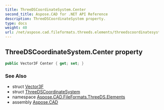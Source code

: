 ```yaml
---
title: ThreeDSCoordinateSystem.Center
second_title: Aspose.CAD for .NET API Reference
description: ThreeDSCoordinateSystem property. 
type: docs
weight: 40
url: /net/aspose.cad.fileformats.threeds.elements/threedscoordinatesystem/center/
---
```

## ThreeDSCoordinateSystem.Center property

```csharp
public Vector3F Center { get; set; }
```

### See Also

* struct [Vector3F](../../../aspose.cad/vector3f/)
* struct [ThreeDSCoordinateSystem](../)
* namespace [Aspose.CAD.FileFormats.ThreeDS.Elements](../../threedscoordinatesystem/)
* assembly [Aspose.CAD](../../../)


